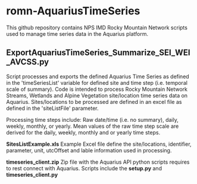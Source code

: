 # romn-AquariusTimeSeries
This github repository contains NPS IMD Rocky Mountain Network scripts used to manage time series data in the Aquarius platform.


## ExportAquariusTimeSeries_Summarize_SEI_WEI_AVCSS.py
Script processes and exports the defined Aquarius Time Series as defined in the 'timeSeriesList' variable for defined site and time step (i.e. temporal scale of summary).
Code is intended to process Rocky Mountain Network Streams, Wetlands and Alpine Vegetation site/location time series data on Aquarius.  Sites/locations to be processed are defined in an excel file as defined in the 'siteListFile' parameter.

Processing time steps include: Raw date/time (i.e. no summary), daily, weekly, monthly, or yearly.
Mean values of the raw time step scale are derived for the daily, weekly, monthly and or yearly time steps.

**SitesListExample.xls** Example Excel file define the site/locations, identifier, parameter, unit, utcOffset and lable information used in processing.

**timeseries_client.zip** Zip file with the Aquarius API python scripts requires to rest connect with Aquarius.
Scripts include the **setup.py** and **timeseries_client.py**
